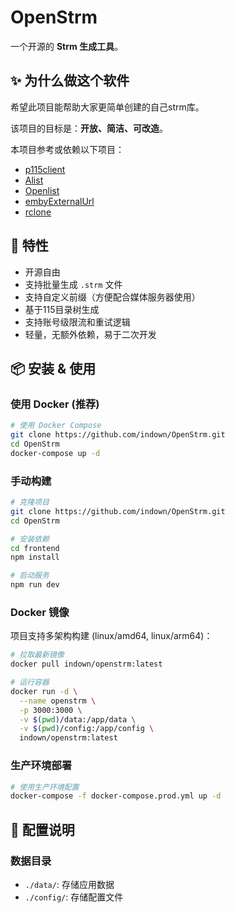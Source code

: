 # OpenStrm

一个开源的 **Strm 生成工具**。

## ✨ 为什么做这个软件

希望此项目能帮助大家更简单创建的自己strm库。  

该项目的目标是：**开放、简洁、可改造**。  

本项目参考或依赖以下项目： 
- [p115client](https://github.com/ChenyangGao/p115client/)
- [Alist](https://github.com/alist-org/alist)  
- [Openlist](https://github.com/OpenListTeam/OpenList)  
- [embyExternalUrl](https://github.com/bpking1/embyExternalUrl)  
- [rclone](https://github.com/rclone/rclone)  

## 🚀 特性

- 开源自由
- 支持批量生成 `.strm` 文件
- 支持自定义前缀（方便配合媒体服务器使用）
- 基于115目录树生成
- 支持账号级限流和重试逻辑
- 轻量，无额外依赖，易于二次开发

## 📦 安装 & 使用

### 使用 Docker (推荐)

```bash
# 使用 Docker Compose
git clone https://github.com/indown/OpenStrm.git
cd OpenStrm
docker-compose up -d
```

### 手动构建

```bash
# 克隆项目
git clone https://github.com/indown/OpenStrm.git
cd OpenStrm

# 安装依赖
cd frontend
npm install

# 启动服务
npm run dev
```

### Docker 镜像

项目支持多架构构建 (linux/amd64, linux/arm64)：

```bash
# 拉取最新镜像
docker pull indown/openstrm:latest

# 运行容器
docker run -d \
  --name openstrm \
  -p 3000:3000 \
  -v $(pwd)/data:/app/data \
  -v $(pwd)/config:/app/config \
  indown/openstrm:latest
```
### 生产环境部署

```bash
# 使用生产环境配置
docker-compose -f docker-compose.prod.yml up -d
```

## 🔧 配置说明

### 数据目录

- `./data/`: 存储应用数据
- `./config/`: 存储配置文件
